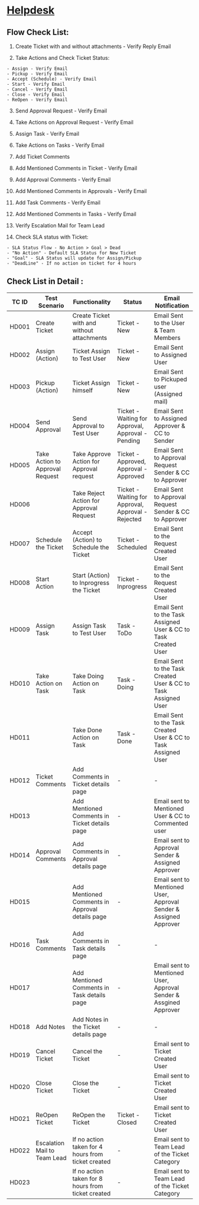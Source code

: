 # [Helpdesk](https://afrithfts.github.io/Test-case-Documents/Helpdesk%20Test%20Cases/Helpdesk%20Testcase.xlsx)

## Flow Check List:

  1. Create Ticket with and without attachments - Verify Reply Email

  2. Take Actions and Check Ticket Status:

    - Assign - Verify Email
    - Pickup - Verify Email
    - Accept (Schedule) - Verify Email
    - Start - Verify Email
    - Cancel - Verify Email
    - Close - Verify Email
    - ReOpen - Verify Email

  3. Send Approval Request - Verify Email

  4. Take Actions on Approval Request - Verify Email

  5. Assign Task - Verify Email

  6. Take Actions on Tasks - Verify Email

  7. Add Ticket Comments

  8. Add Mentioned Comments in Ticket - Verify Email

  9. Add Approval Comments - Verify Email

  10. Add Mentioned Comments in Approvals - Verify Email

  11. Add Task Comments - Verify Email

  12. Add Mentioned Comments in Tasks - Verify Email

  13. Verify Escalation Mail for Team Lead

  13. Check SLA status with Ticket:

    - SLA Status Flow - No Action > Goal > Dead
    - "No Action" - Default SLA Status for New Ticket
    - "Goal" - SLA Status will update for Assign/Pickup
    - "DeadLine" - If no action on ticket for 4 hours

## Check List in Detail :

| TC ID | Test Scenario | Functionality | Status | Email Notification |
| ----- | ------------- | ------------- | ------ | ------------ |
| HD001 | Create Ticket | Create Ticket with and without attachments | Ticket - New | Email Sent to the User & Team Members |
| HD002 | Assign (Action) | Ticket Assign to Test User | Ticket - New | Email Sent to Assigned User |
| HD003 | Pickup (Action) | Ticket Assign himself | Ticket - New | Email Sent to Pickuped user (Assigned mail) |
| HD004 | Send Approval | Send Approval to Test User | Ticket - Waiting for Approval, Approval - Pending | Email Sent to Assigned Approver & CC to Sender |
| HD005 | Take Action to Approval Request | Take Approve Action for Approval request | Ticket - Approved, Approval - Approved | Email Sent to Approval Request Sender & CC to Approver |
| HD006 |  | Take Reject Action for Approval Request | Ticket - Waiting for Approval, Approval - Rejected | Email Sent to Approval Request Sender & CC to Approver |
| HD007 | Schedule the Ticket | Accept (Action) to Schedule the Ticket | Ticket - Scheduled | Email Sent to the Request Created User |
| HD008 | Start Action| Start (Action) to Inprogress the Ticket | Ticket - Inprogress | Email Sent to the Request Created User |
| HD009 | Assign Task | Assign Task to Test User | Task - ToDo | Email Sent to the Task Assigned User & CC to Task Created User |
| HD010 | Take Action on Task | Take Doing Action on Task | Task - Doing | Email Sent to the Task Created User & CC to Task Assigned User |
| HD011 |  | Take Done Action on Task | Task - Done | Email Sent to the Task Created User & CC to Task Assigned User |
| HD012 | Ticket Comments | Add Comments in Ticket details page | - | - |
| HD013 |  | Add Mentioned Comments in Ticket details page | - | Email sent to Mentioned User & CC to Commented user |
| HD014 | Approval Comments | Add Comments in Approval details page | - | Email sent to Approval Sender & Assigned Approver |
| HD015 |  | Add Mentioned Comments in Approval details page | - | Email sent to Mentioned User, Approval Sender & Assigned Approver |
| HD016 | Task Comments | Add Comments in Task details page | - | - |
| HD017 |  | Add Mentioned Comments in Task details page | - | Email sent to Mentioned User, Approval Sender & Assgined Approver |
| HD018 | Add Notes	| Add Notes in the Ticket details page | - | - |
| HD019 | Cancel Ticket | Cancel the Ticket | - | Email sent to Ticket Created User |
| HD020 | Close Ticket | Close the Ticket | - | Email sent to Ticket Created User |
| HD021 | ReOpen Ticket | ReOpen the Ticket | Ticket - Closed | Email sent to Ticket Created User |
| HD022 | Escalation Mail to Team Lead | If no action taken for 4 hours from ticket created | - | Email sent to Team Lead of the Ticket Category |
| HD023 |  | If no action taken for 8 hours from ticket created | - | Email sent to Team Lead of the Ticket Category |
